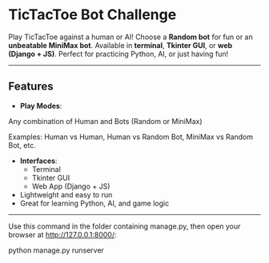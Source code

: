 # TicTacToe Bot Challenge

Play TicTacToe against a human or AI! Choose a **Random bot** for fun or an **unbeatable MiniMax bot**. Available in **terminal**, **Tkinter GUI**, or **web (Django + JS)**. Perfect for practicing Python, AI, or just having fun!

---

## Features

- **Play Modes**:

Any combination of Human and Bots (Random or MiniMax)

Examples: Human vs Human, Human vs Random Bot, MiniMax vs Random Bot, etc.
- **Interfaces**:
  - Terminal
  - Tkinter GUI
  - Web App (Django + JS)
- Lightweight and easy to run
- Great for learning Python, AI, and game logic

---

Use this command in the folder containing manage.py, then open your browser at http://127.0.0.1:8000/:

python manage.py runserver

